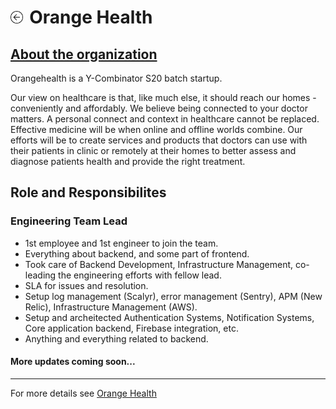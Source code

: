 <h1><a href="{{ "/" | absolute_url }}"><img style="max-width: 4%" src="/images/back.png"></a><label style="margin-left: 2%">Orange Health</label></h1>

<h2><a href="https://www.orangehealth.in/about" target="_blank">About the organization</a></h2>

Orangehealth is a Y-Combinator S20 batch startup.

Our view on healthcare is that, like much else, it should reach our homes - conveniently and affordably. We believe being connected to your doctor matters. A personal connect and context in healthcare cannot be replaced. Effective medicine will be when online and offline worlds combine. Our efforts will be to create services and products that doctors can use with their patients in clinic or remotely at their homes to better assess and diagnose patients health and provide the right treatment.

## Role and Responsibilites

### Engineering Team Lead

- 1st employee and 1st engineer to join the team.
- Everything about backend, and some part of frontend.
- Took care of Backend Development, Infrastructure Management, co-leading the engineering efforts with fellow lead.
- SLA for issues and resolution.
- Setup log management (Scalyr), error management (Sentry), APM (New Relic), Infrastructure Management (AWS).
- Setup and archeitected Authentication Systems, Notification Systems, Core application backend, Firebase integration, etc.
- Anything and everything related to backend.

#### More updates coming soon...

---

For more details see <a href="https://www.orangehealth.in/" target="_blank">Orange Health</a>

